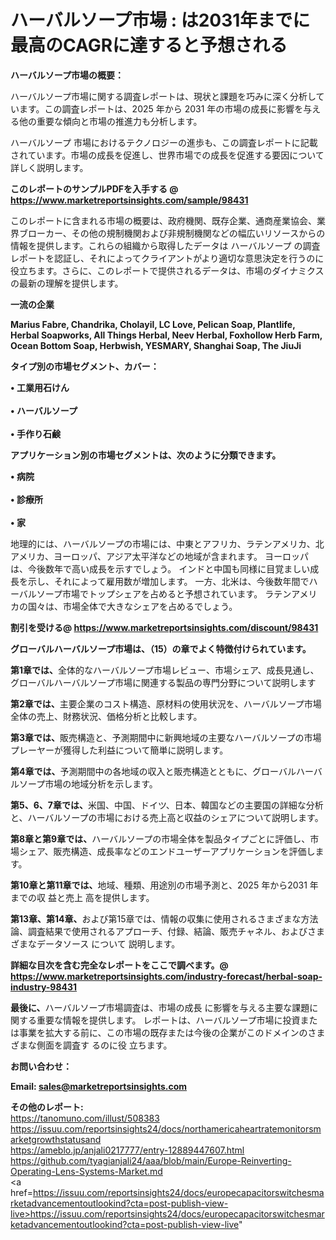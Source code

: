 # ハーバルソープ市場 : は2031年までに最高のCAGRに達すると予想される

<strong><b>ハーバルソープ市場の概要：</b></strong>

ハーバルソープ市場に関する調査レポートは、現状と課題を巧みに深く分析しています。この調査レポートは、2025 年から 2031 年の市場の成長に影響を与える他の重要な傾向と市場の推進力も分析します。

ハーバルソープ 市場におけるテクノロジーの進歩も、この調査レポートに記載されています。市場の成長を促進し、世界市場での成長を促進する要因について詳しく説明します。

<strong>このレポートのサンプルPDFを入手する @ <a href=https://www.marketreportsinsights.com/sample/98431>https://www.marketreportsinsights.com/sample/98431</a></strong>

このレポートに含まれる市場の概要は、政府機関、既存企業、通商産業協会、業界ブローカー、その他の規制機関および非規制機関などの幅広いリソースからの情報を提供します。これらの組織から取得したデータは ハーバルソープ の調査レポートを認証し、それによってクライアントがより適切な意思決定を行うのに役立ちます。さらに、このレポートで提供されるデータは、市場のダイナミクスの最新の理解を提供します。

<strong>一流の企業</strong>

<strong><b>Marius Fabre, Chandrika, Cholayil, LC Love, Pelican Soap, Plantlife, Herbal Soapworks, All Things Herbal, Neev Herbal, Foxhollow Herb Farm, Ocean Bottom Soap, Herbwish, YESMARY, Shanghai Soap, The JiuJi</b></strong>

<strong><b>タイプ別の市場セグメント、カバー：</b></strong>

<strong>• 工業用石けん<br><br>• ハーバルソープ<br><br>• 手作り石鹸</strong>

<strong><b>アプリケーション別の市場セグメントは、次のように分類できます。</b></strong>

<strong>• 病院<br><br>• 診療所<br><br>• 家</strong>

 地理的には、ハーバルソープの市場には、中東とアフリカ、ラテンアメリカ、北アメリカ、ヨーロッパ、アジア太平洋などの地域が含まれます。 ヨーロッパは、今後数年で高い成長を示すでしょう。 インドと中国も同様に目覚ましい成長を示し、それによって雇用数が増加します。 一方、北米は、今後数年間でハーバルソープ市場でトップシェアを占めると予想されています。 ラテンアメリカの国々は、市場全体で大きなシェアを占めるでしょう。

<strong>割引を受ける@ <a href=https://www.marketreportsinsights.com/discount/98431>https://www.marketreportsinsights.com/discount/98431</a></strong>

<strong><b>グローバルハーバルソープ市場は、（15）の章でよく特徴付けられています。</b></strong>

<strong><b>第</b></strong><strong><b>1章では、</b></strong>全体的なハーバルソープ市場レビュー、市場シェア、成長見通し、グローバルハーバルソープ市場に関連する製品の専門分野について説明します

<strong><b>第2章では、</b></strong>主要企業のコスト構造、原材料の使用状況を、ハーバルソープ市場全体の売上、財務状況、価格分析と比較します。

<strong><b>第3章では、</b></strong>販売構造と、予測期間中に新興地域の主要なハーバルソープの市場プレーヤーが獲得した利益について簡単に説明します。

<strong><b>第4章では、</b></strong>予測期間中の各地域の収入と販売構造とともに、グローバルハーバルソープ市場の地域分析を示します。

<strong><b>第5、6、7章では、</b></strong>米国、中国、ドイツ、日本、韓国などの主要国の詳細な分析と、ハーバルソープの市場における売上高と収益のシェアについて説明します。

<strong><b>第8章と第9章では、</b></strong>ハーバルソープの市場全体を製品タイプごとに評価し、市場シェア、販売構造、成長率などのエンドユーザーアプリケーションを評価します。

<strong><b>第10章と第11章では、</b></strong>地域、種類、用途別の市場予測と、2025 年から2031 年までの収 益と売上 高を提供します。

<strong><b>第13章、第14章、</b></strong>および第15章では、情報の収集に使用されるさまざまな方法論、調査結果で使用されるアプローチ、付録、結論、販売チャネル、およびさまざまなデータソース について 説明します。

<strong>詳細な目次を含む完全なレポートをここで調べます。@ <a href=https://www.marketreportsinsights.com/industry-forecast/herbal-soap-industry-98431>https://www.marketreportsinsights.com/industry-forecast/herbal-soap-industry-98431</a></strong>

<strong><b>最後に、</b></strong>ハーバルソープ市場調査は、市場の成長 に影響を</a>与える主要な課題に関する重要な情報を提供します。 レポートは、ハーバルソープ市場に投資または事業を拡大する前に、この市場の既存または今後の企業がこのドメインのさまざまな側面を調査す るのに役 立ちます。

<strong><b>お問い合わせ：</b></strong>

<strong>Email: </strong><a href=mailto:sales@marketreportsinsights.com><strong>sales@marketreportsinsights.com</strong></a>

<strong>その他のレポート:</strong>
<br>
<a href=https://tanomuno.com/illust/508383>https://tanomuno.com/illust/508383</a>
<br>
<a href=https://issuu.com/reportsinsights24/docs/northamericaheartratemonitorsmarketgrowthstatusand>https://issuu.com/reportsinsights24/docs/northamericaheartratemonitorsmarketgrowthstatusand</a>
<br>
<a href=https://ameblo.jp/anjali0217777/entry-12889447607.html>https://ameblo.jp/anjali0217777/entry-12889447607.html</a>
<br>
<a href=https://github.com/tyagianjali24/aaa/blob/main/Europe-Reinverting-Operating-Lens-Systems-Market.md>https://github.com/tyagianjali24/aaa/blob/main/Europe-Reinverting-Operating-Lens-Systems-Market.md</a>
<br>
<a href=https://issuu.com/reportsinsights24/docs/europecapacitorswitchesmarketadvancementoutlookind?cta=post-publish-view-live>https://issuu.com/reportsinsights24/docs/europecapacitorswitchesmarketadvancementoutlookind?cta=post-publish-view-live</a>"
